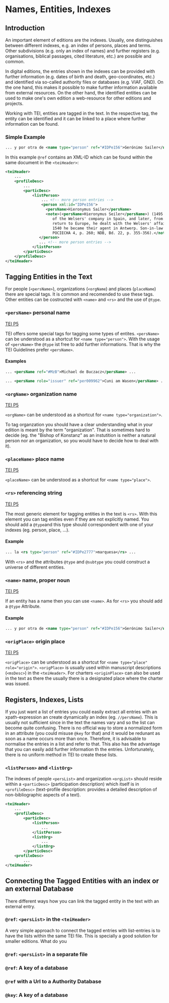 # Names, Entities, Indexes

## Introduction

An important element of editions are the indexes. Usually, one distinguishes between different indexes, e.g. an index of persons, places and terms. Other subdivisions (e.g. only an index of names) and further registers (e.g. organisations, biblical passages, cited literature, etc.) are possible and common.

In digital editions, the entries shown in the indexes can be provided with further information (e.g. dates of birth and death, geo-coordinates, etc.) and identified via so-called authority files  or databases (e.g. VIAF, GND). On the one hand, this makes it possible to make further information available from external resources. On the other hand, the identified entities can be used to make one's own edition a web-resource for other editions and projects.

Working with TEI, entities are tagged in the text. In the respective tag, the entity can be identified and it can be linked to a place where further information can be found.

### Simple Example

```xml
... y por otra de <name type="person" ref="#IDPe156">Gerónimo Sailer</name> que Vuestra Señoría havía obispado,
```

In this example `@ref` contains an XML-ID which can be found within the same document in the `<teiHeader>`:

```xml
<teiHeader>
    ...
    <profileDesc>
        ...
        <particDesc>
            <listPerson>
                ... <!-- more person entries -->
                <person xml:id="IDPe156">
                  <persName>Hieronymus Sailer</persName>
                  <note>(<persName>Hieronymus Seiler</persName>) (1495 – 1559-06-15); in 1524 agent
                     of the Welsers' company in Spain, and later, from 1528, in Venezuela. After his
                     return to Europe, he dealt with the Welsers' affairs at the Spanish court, in
                     1540 he became their agent in Antwerp. Son-in-law of Bartholomäus Welser (;
                     POCIECHA 4, p. 260; NDB, Bd. 22, p. 355-356).</note>
               </person>
               ... <!-- more person entries -->
            </listPerson>
        </particDesc>
    </profileDesc>
</teiHeader>
```

## Tagging Entities in the Text

For people (`<persName>`), organizations (`<orgName`) and places (`placeName`) there are special tags. It is common and recomended to use these tags. Other entities can be costructed with `<name>` and `<rs>` and the use of `@type`.


### `<persName>` personal name

[TEI P5](https://tei-c.org/release/doc/tei-p5-doc/en/html/ref-persName.html)

TEI offers some special tags for tagging some types of entites. `<persName>` can be understood as a shortcut for `<name type="person">`. With the usage of `<persName>` the `@type` ist free to add further informations. That is why the TEI Guidelines prefer `<persName>`.

#### Examples

```xml
... <persName ref="#MzB">Michael de Buczacz</persName> ...
```

```xml
... <persName role="issuer" ref="per009962">Cuni am Wasen</persName> ...
```

### `<orgName>` organization name

[TEI P5](https://tei-c.org/release/doc/tei-p5-doc/en/html/ref-orgName.html)

`<orgName>` can be understood as a shortcut for `<name type="organization">`.

To tag organzation you should have a clear understanding what in your edition is meant by the term "organization". That is sometimes hard to decide (eg. the "Bishop of Konstanz" as an instutition is neither a natural person nor an organization, so you would have to decide how to deal with it).

### `<placeName>` place name

[TEI P5](https://tei-c.org/release/doc/tei-p5-doc/en/html/ref-placeName.html)

`<placeName>` can be understood as a shortcut for `<name type="place">`.

### `<rs>` referencing string

[TEI P5](https://tei-c.org/release/doc/tei-p5-doc/de/html/ref-rs.html)

The most generic element for tagging entities in the text is `<rs>`. With this element you can tag enities even if they are not explicitly named. You should add a `@type`and this type should correspondent with one of your indexes (eg. person, place, ...).

#### Example
```xml
... la <rs type="person" ref="#IDPe2777">marquesa</rs> ...
```

With `<rs>` and the attributes `@type` and `@subtype` you could construct a universe of different entities.

### `<name>` name, proper noun

[TEI P5](https://tei-c.org/release/doc/tei-p5-doc/en/html/ref-name.html)

If an entity has a name then you can use `<name>`. As for `<rs>` you should add a `@type` Attribute.

#### Example
```xml
... y por otra de <name type="person" ref="#IDPe156">Gerónimo Sailer</name> que Vuestra Señoría havía obispado,
```


### `<origPlace>` origin place

[TEI P5](https://tei-c.org/release/doc/tei-p5-doc/en/html/ref-origPlace.html)

`<origPlace>` can be understood as a shortcut for `<name type="place" role="origin">`. `<origPlace>` is usually used within manuscript descriptions (`<msDesc>`) in the `<teiHeader>`. For charters `<originPlace>` can also be used in the text as there the usually there is a designated place where the charter was issued.

## Registers, Indexes, Lists

If you just want a list of entries you could easily extract all entries with an xpath-expression an create dynamically an index (eg. `//persName`). This is usually not sufficient since in the text the names vary and so the list can become quite confusing. There is no official way to store a normalized form in an attribute (you could misuse `@key` for that) and it would be redunant as soon as a name occurs more than once. Therefore, it is advisable to normalise the entries in a list and refer to that. This also has the advantage that you can easily add further information th the entries. Unfortunately, there is no uniform method in TEI to create these lists.

### `<listPerson>` and `<listOrg>`

The indexes of people `<persList>` and organization `<orgList>` should reside within a `<particDesc>` (participation description) which itself is in `<profileDesc>` (text-profile description: provides a detailed description of non-bibliographic aspects of a text).

```xml
<teiHeader>
    ...
    <profileDesc>
        <particDesc>
            <listPerson>
                ...
            </listPerson>
            <listOrg>
                ...
            </listOrg>
        </particDesc>
    <profileDesc>
        ...
</teiHeader>
```

## Connecting the Tagged Entities with an index or an external Database

There different ways how you can link the tagged entity in the text with an external entry.

### `@ref`: `<persList>` in the `<teiHeader>`

A very simple approach to connect the tagged entries with list-entries is to have the lists within the same TEI file. This is specially a good solution for smaller editions. What do you


### `@ref`: `<persList>` in a separate file

### `@ref`: A key of a database

### `@ref` with a Url to a Authority Database

### `@key`: A key of a database
